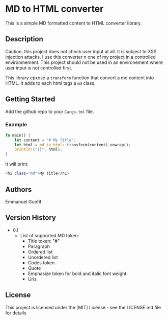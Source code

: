 # MD to HTML converter

This is a simple MD formatted content to HTML converter library.

## Description

Caution, this project does not check user input at all. It is subject to XSS injection attacks. I use this converter n one of my project in a controlled environmement. This project should not be used in an environement where user input is not controlled first.

This library epxose a `transform` function that convert a md content into HTML. It adds to each html tags a `md` class.

## Getting Started

Add the github repo to your `Cargo.tml` file.

### Example

```rust
fn main() {
    let content = "# My Title";
    let html = md_to_html::transform(content).unwrap();
    println!("{}", html);
}
```
It will print:
```bash
<h1 class="md">My Title</h1>
```

## Authors

Emmanuel Guefif

## Version History

* 0.1
    * List of supported MD token:
        * Title token: "#"
        * Paragraph
        * Ordered list
        * Unordered list
        * Codes token
        * Quote
        * Emphasize token for bold and italic font weight
        * Urls


## License

This project is licensed under the [MIT] License - see the LICENSE.md file for details
